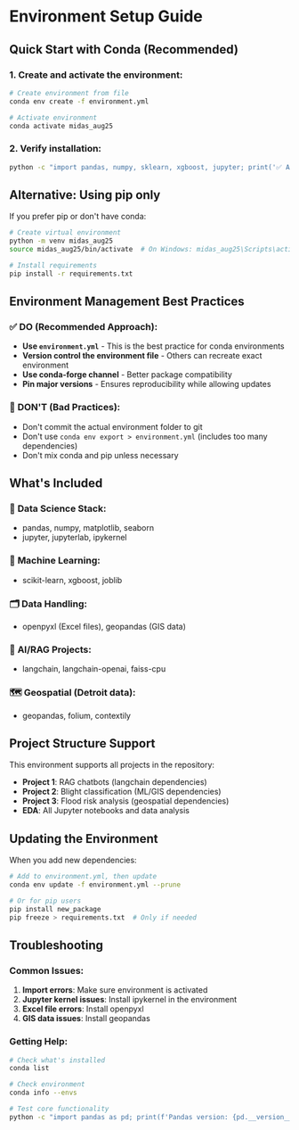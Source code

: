 # Environment Setup Guide

## Quick Start with Conda (Recommended)

### 1. Create and activate the environment:
```bash
# Create environment from file
conda env create -f environment.yml

# Activate environment
conda activate midas_aug25
```

### 2. Verify installation:
```bash
python -c "import pandas, numpy, sklearn, xgboost, jupyter; print('✅ All core libraries installed!')"
```

## Alternative: Using pip only

If you prefer pip or don't have conda:

```bash
# Create virtual environment
python -m venv midas_aug25
source midas_aug25/bin/activate  # On Windows: midas_aug25\Scripts\activate

# Install requirements
pip install -r requirements.txt
```

## Environment Management Best Practices

### ✅ **DO** (Recommended Approach):
- **Use `environment.yml`** - This is the best practice for conda environments
- **Version control the environment file** - Others can recreate exact environment
- **Use conda-forge channel** - Better package compatibility
- **Pin major versions** - Ensures reproducibility while allowing updates

### 🚫 **DON'T** (Bad Practices):
- Don't commit the actual environment folder to git
- Don't use `conda env export > environment.yml` (includes too many dependencies)
- Don't mix conda and pip unless necessary

## What's Included

### 🔬 **Data Science Stack:**
- pandas, numpy, matplotlib, seaborn
- jupyter, jupyterlab, ipykernel

### 🤖 **Machine Learning:**
- scikit-learn, xgboost, joblib

### 🗂️ **Data Handling:**
- openpyxl (Excel files), geopandas (GIS data)

### 🤖 **AI/RAG Projects:**
- langchain, langchain-openai, faiss-cpu

### 🗺️ **Geospatial (Detroit data):**
- geopandas, folium, contextily

## Project Structure Support

This environment supports all projects in the repository:

- **Project 1**: RAG chatbots (langchain dependencies)
- **Project 2**: Blight classification (ML/GIS dependencies) 
- **Project 3**: Flood risk analysis (geospatial dependencies)
- **EDA**: All Jupyter notebooks and data analysis

## Updating the Environment

When you add new dependencies:

```bash
# Add to environment.yml, then update
conda env update -f environment.yml --prune

# Or for pip users
pip install new_package
pip freeze > requirements.txt  # Only if needed
```

## Troubleshooting

### Common Issues:

1. **Import errors**: Make sure environment is activated
2. **Jupyter kernel issues**: Install ipykernel in the environment
3. **Excel file errors**: Install openpyxl
4. **GIS data issues**: Install geopandas

### Getting Help:
```bash
# Check what's installed
conda list

# Check environment
conda info --envs

# Test core functionality
python -c "import pandas as pd; print(f'Pandas version: {pd.__version__}')"
```